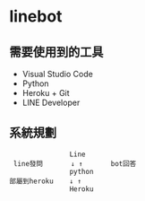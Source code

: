 # linebot

需要使用到的工具
-----------------
* Visual Studio Code 
* Python
* Heroku + Git
* LINE Developer

系統規劃
-------------------------
```
               Line
 line發問       ↓ ↑       bot回答
               python 
部屬到heroku    ↓ ↑
               Heroku
            
```
